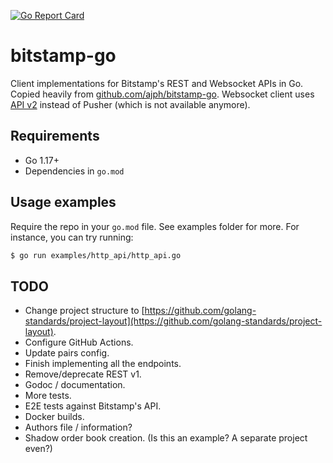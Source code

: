 [![Go Report Card](https://goreportcard.com/badge/github.com/bitstonks/bitstamp-go)](https://goreportcard.com/report/github.com/bitstonks/bitstamp-go)

# bitstamp-go

Client implementations for Bitstamp's REST and Websocket APIs in Go. Copied
heavily from [github.com/ajph/bitstamp-go](https://github.com/ajph/bitstamp-go).
Websocket client uses [API v2](https://www.bitstamp.net/websocket/v2/) instead
of Pusher (which is not available anymore).

## Requirements

* Go 1.17+
* Dependencies in `go.mod`

## Usage examples

Require the repo in your `go.mod` file. See examples folder for more. For
instance, you can try running:

```bash
$ go run examples/http_api/http_api.go
```

## TODO

* Change project structure to [https://github.com/golang-standards/project-layout](https://github.com/golang-standards/project-layout).
* Configure GitHub Actions.
* Update pairs config.
* Finish implementing all the endpoints.
* Remove/deprecate REST v1.
* Godoc / documentation.
* More tests.
* E2E tests against Bitstamp's API.
* Docker builds.
* Authors file / information?
* Shadow order book creation. (Is this an example? A separate project even?)
